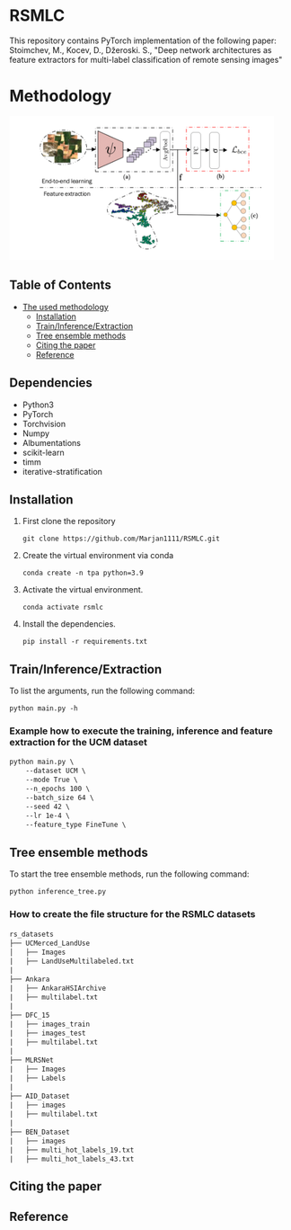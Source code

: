 # RSMLC

This repository contains PyTorch implementation of the following paper: 
Stoimchev, M., Kocev, D., Džeroski. S., "Deep network architectures as feature extractors for multi-label classification of remote sensing images"

# Methodology

<img id="photo1" style="height:256px;width:auto;" src="media/methodology.png" height="256" />

##  Table of Contents
- [The used methodology](#RSMLC)
    - [Installation](#installation)
    - [Train/Inference/Extraction](#training)
    - [Tree ensemble methods](#ensembles)
    - [Citing the paper](#citing)
    - [Reference](#reference)

## Dependencies

- Python3
- PyTorch
- Torchvision
- Numpy
- Albumentations 
- scikit-learn
- timm
- iterative-stratification
## Installation
1. First clone the repository
   ```
   git clone https://github.com/Marjan1111/RSMLC.git
   ``` 
2. Create the virtual environment via conda
    ```
    conda create -n tpa python=3.9
    ```
3. Activate the virtual environment.
    ```
    conda activate rsmlc
    ```
3. Install the dependencies.
   ```
   pip install -r requirements.txt
   ```
## Train/Inference/Extraction
To list the arguments, run the following command:
```
python main.py -h
```

### Example how to execute the training, inference and feature extraction for the UCM dataset

```
python main.py \     
    --dataset UCM \         
    --mode True \      
    --n_epochs 100 \
    --batch_size 64 \ 
    --seed 42 \  
    --lr 1e-4 \ 
    --feature_type FineTune \
```

## Tree ensemble methods
To start the tree ensemble methods, run the following command:
```
python inference_tree.py
```

### How to create the file structure for the RSMLC datasets

```
rs_datasets
├── UCMerced_LandUse
│   ├── Images
|   ├── LandUseMultilabeled.txt
|
├── Ankara
|   ├── AnkaraHSIArchive
|   ├── multilabel.txt
|
├── DFC_15
|   ├── images_train
|   ├── images_test
|   ├── multilabel.txt
|
├── MLRSNet
|   ├── Images
|   ├── Labels
|
├── AID_Dataset
|   ├── images
|   ├── multilabel.txt
|
├── BEN_Dataset
|   ├── images
|   ├── multi_hot_labels_19.txt
|   ├── multi_hot_labels_43.txt
```
## Citing the paper
## Reference
